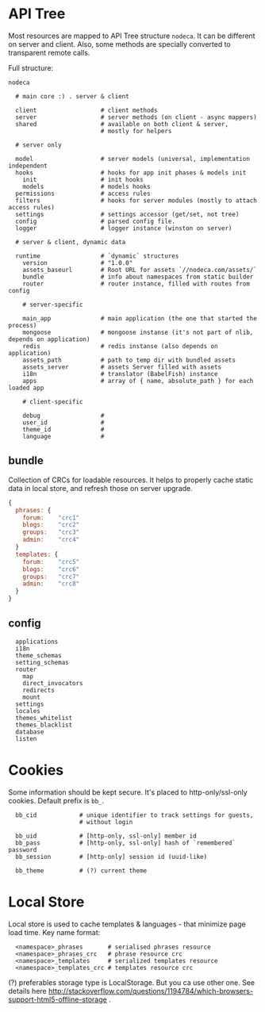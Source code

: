 API Tree
========

Most resources are mapped to API Tree structure `nodeca`. It can be different
on server and client. Also, some methods are specially converted to transparent
remote calls.

Full structure:

```
nodeca

  # main core :) . server & client

  client                  # client methods
  server                  # server methods (on client - async mappers)
  shared                  # available on both client & server,
                          # mostly for helpers

  # server only

  model                   # server models (universal, implementation independent
  hooks                   # hooks for app init phases & models init
    init                  # init hooks
    models                # models hooks
  permissions             # access rules
  filters                 # hooks for server modules (mostly to attach access rules)
  settings                # settings accessor (get/set, not tree)
  config                  # parsed config file.
  logger                  # logger instance (winston on server)

  # server & client, dynamic data

  runtime                 # `dynamic` structures
    version               # "1.0.0"
    assets_baseurl        # Root URL for assets `//nodeca.com/assets/`
    bundle                # info about namespaces from static builder
    router                # router instance, filled with routes from config

    # server-specific

    main_app              # main application (the one that started the process)
    mongoose              # mongoose instanse (it's not part of nlib, depends on application)
    redis                 # redis instanse (also depends on application)
    assets_path           # path to temp dir with bundled assets
    assets_server         # assets Server filled with assets
    i18n                  # translator (BabelFish) instance
    apps                  # array of { name, absolute_path } for each loaded app 

    # client-specific

    debug                 #
    user_id               #
    theme_id              #
    language              #
```


bundle
------

Collection of CRCs for loadable resources.  It helps to properly cache
static data in local store, and refresh those on server upgrade.

``` javascript
{
  phrases: {
    forum:    "crc1"
    blogs:    "crc2"
    groups:   "crc3"
    admin:    "crc4"
  }
  templates: {
    forum:    "crc5"
    blogs:    "crc6"
    groups:   "crc7"
    admin:    "crc8"
  }
}
```


config
------

```
  applications
  i18n
  theme_schemas
  setting_schemas
  router
    map
    direct_invocators
    redirects
    mount
  settings
  locales
  themes_whitelist
  themes_blacklist
  database
  listen
```


Cookies
=======

Some information should be kept secure. It's placed to http-only/ssl-only
cookies. Default prefix is `bb_`.

```
  bb_cid            # unique identifier to track settings for guests,
                    # without login

  bb_uid            # [http-only, ssl-only] member id
  bb_pass           # [http-only, ssl-only] hash of `remembered` password
  bb_session        # [http-only] session id (uuid-like)

  bb_theme          # (?) current theme
```

Local Store
===========

Local store is used to cache templates & languages - that minimize page load
time. Key name format:

```
  <namespace>_phrases       # serialised phrases resource
  <namespace>_phrases_crc   # phrase resource crc
  <namespace>_templates     # serialized templates resource
  <namespace>_templates_crc # templates resource crc
```

(?) preferables storage type is LocalStorage. But you ca use other one. See
details here http://stackoverflow.com/questions/1194784/which-browsers-support-html5-offline-storage .
